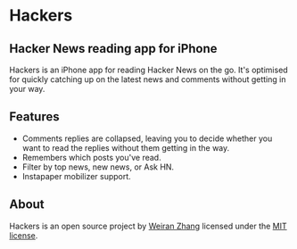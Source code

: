 # Hackers

## Hacker News reading app for iPhone

Hackers is an iPhone app for reading Hacker News on the go. It's optimised for quickly catching up on the latest news and comments without getting in your way.

## Features

* Comments replies are collapsed, leaving you to decide whether you want to read the replies without them getting in the way.
* Remembers which posts you've read.
* Filter by top news, new news, or Ask HN.
* Instapaper mobilizer support.


## About

Hackers is an open source project by [Weiran Zhang](http://weiranzhang.com) licensed under the [MIT license](http://opensource.org/licenses/MIT).